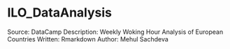 # ILO_DataAnalysis

Source: DataCamp
Description: Weekly Woking Hour Analysis of European Countries
Written: Rmarkdown
Author: Mehul Sachdeva
